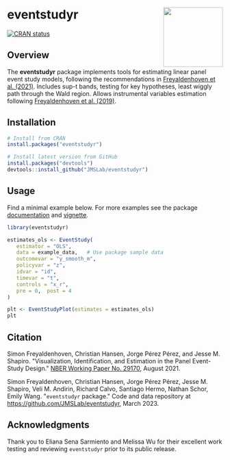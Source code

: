# eventstudyr <img src='man/figures/logo.png' align="right" height="139" />

<!-- badges: start -->
[![CRAN status](https://www.r-pkg.org/badges/version/eventstudyr)](https://CRAN.R-project.org/package=eventstudyr)
<!-- badges: end -->


## Overview

The **eventstudyr** package implements tools for estimating linear panel event study models, following the recommendations in [Freyaldenhoven et al. (2021)](https://www.nber.org/papers/w29170).
Includes sup-t bands, testing for key hypotheses, least wiggly path through the Wald region.
Allows instrumental variables estimation following [Freyaldenhoven et al. (2019)](https://www.aeaweb.org/articles?id=10.1257/aer.20180609).

## Installation

```R
# Install from CRAN
install.packages("eventstudyr")

# Install latest version from GitHub
install.packages("devtools")
devtools::install_github("JMSLab/eventstudyr")
```

## Usage

Find a minimal example below. 
For more examples see the package [documentation](https://cran.r-project.org/web/packages/eventstudyr/eventstudyr.pdf) and [vignette](https://cran.r-project.org/web/packages/eventstudyr/vignettes/documentation.html).

```R
library(eventstudyr)

estimates_ols <- EventStudy(
   estimator = "OLS",
   data = example_data,   # Use package sample data
   outcomevar = "y_smooth_m",
   policyvar = "z",
   idvar = "id",
   timevar = "t",
   controls = "x_r",
   pre = 0,  post = 4
)

plt <- EventStudyPlot(estimates = estimates_ols)
plt
```

## Citation

Simon Freyaldenhoven, Christian Hansen, Jorge Pérez Pérez, and Jesse M. Shapiro. "Visualization, Identification, and Estimation in the Panel Event-Study Design." [NBER Working Paper No. 29170](https://www.nber.org/papers/w29170),
August 2021.

Simon Freyaldenhoven, Christian Hansen, Jorge Pérez Pérez, Jesse M. Shapiro, Veli M. Andirin, Richard Calvo, Santiago Hermo, Nathan Schor, Emily Wang. "`eventstudyr` package." Code and data repository at https://github.com/JMSLab/eventstudyr, March 2023.

## Acknowledgments

Thank you to Eliana Sena Sarmiento and Melissa Wu for their excellent work testing and reviewing `eventstudyr` prior to its public release.
